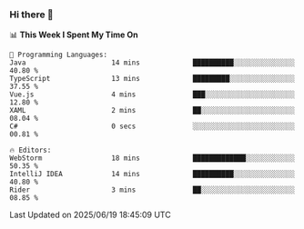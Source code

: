 ### Hi there 👋

<!--
**asdf12303116/asdf12303116** is a ✨ _special_ ✨ repository because its `README.md` (this file) appears on your GitHub profile.

Here are some ideas to get you started:

- 🔭 I’m currently working on ...
- 🌱 I’m currently learning ...
- 👯 I’m looking to collaborate on ...
- 🤔 I’m looking for help with ...
- 💬 Ask me about ...
- 📫 How to reach me: ...
- 😄 Pronouns: ...
- ⚡ Fun fact: ...
-->

<!--START_SECTION:waka-->
📊 **This Week I Spent My Time On** 

```text
💬 Programming Languages: 
Java                     14 mins             ██████████░░░░░░░░░░░░░░░   40.80 % 
TypeScript               13 mins             █████████░░░░░░░░░░░░░░░░   37.55 % 
Vue.js                   4 mins              ███░░░░░░░░░░░░░░░░░░░░░░   12.80 % 
XAML                     2 mins              ██░░░░░░░░░░░░░░░░░░░░░░░   08.04 % 
C#                       0 secs              ░░░░░░░░░░░░░░░░░░░░░░░░░   00.81 % 

🔥 Editors: 
WebStorm                 18 mins             █████████████░░░░░░░░░░░░   50.35 % 
IntelliJ IDEA            14 mins             ██████████░░░░░░░░░░░░░░░   40.80 % 
Rider                    3 mins              ██░░░░░░░░░░░░░░░░░░░░░░░   08.85 % 
```


 Last Updated on 2025/06/19 18:45:09 UTC
<!--END_SECTION:waka-->
